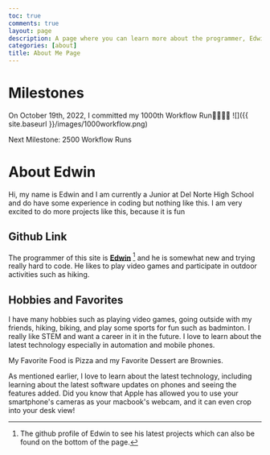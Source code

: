 ```yaml
---
toc: true
comments: true
layout: page
description: A page where you can learn more about the programmer, Edwin and his activities and hobbies.
categories: [about]
title: About Me Page
---
```

# Milestones

On October 19th, 2022, I committed my 1000th Workflow Run🥳😁🥳🎉
![]({{ site.baseurl }}/images/1000workflow.png)

Next Milestone: 2500 Workflow Runs

# About Edwin

Hi, my name is Edwin and I am currently a Junior at Del Norte High School and do have some experience in coding but nothing like this. I am very excited to do more projects like this, because it is fun

## Github Link

The programmer of this site is **[Edwin](https://github.com/EdwinKuttappi)** [^1] and he is somewhat new and trying really hard to code. He likes to play video games and participate in outdoor activities such as hiking.

[^1]:The github profile of Edwin to see his latest projects which can also be found on the bottom of the page.

## Hobbies and Favorites

I have many hobbies such as playing video games, going outside with my friends, hiking, biking, and play some sports for fun such as badminton. I really like STEM and want a career in it in the future. I love to learn about the latest technology especially in automation and mobile phones.

My Favorite Food is Pizza and my Favorite Dessert are Brownies.

As mentioned earlier, I love to learn about the latest technology, including learning about the latest software updates on phones and seeing the features added. Did you know that Apple has allowed you to use your smartphone's cameras as your macbook's webcam, and it can even crop into your desk view!
